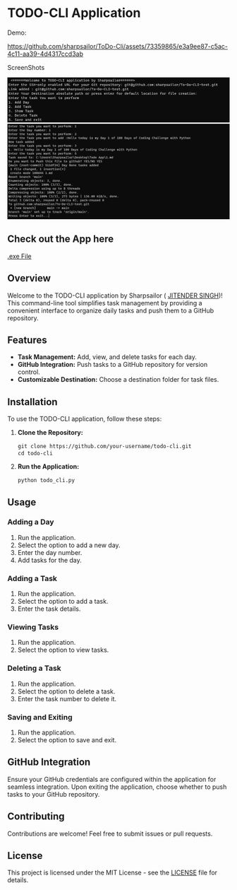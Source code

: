 # TODO-CLI Application 
Demo:

https://github.com/sharpsailor/ToDo-Cli/assets/73359865/e3a9ee87-c5ac-4c11-aa39-4d4317ccd3ab


ScreenShots

![Alt text](image.png)
![Alt text](image-1.png)

## Check out the App here 
   [.exe File](https://github.com/sharpsailor/ToDo-Cli/blob/main/dist/todo.exe)
## Overview

Welcome to the TODO-CLI application by Sharpsailor ( [JITENDER SINGH](https://www.linkedin.com/in/sharpsailor/))! This command-line tool simplifies task management by providing a convenient interface to organize daily tasks and push them to a GitHub repository.

## Features

- **Task Management:** Add, view, and delete tasks for each day.
- **GitHub Integration:** Push tasks to a GitHub repository for version control.
- **Customizable Destination:** Choose a destination folder for task files.

## Installation

To use the TODO-CLI application, follow these steps:

1. **Clone the Repository:**
   ```
   git clone https://github.com/your-username/todo-cli.git
   cd todo-cli
    ```
2. **Run the Application:**
    
    ```
    python todo_cli.py

    ```
    

## Usage

### Adding a Day
1. Run the application.
2. Select the option to add a new day.
3. Enter the day number.
4. Add tasks for the day.

### Adding a Task
1. Run the application.
2. Select the option to add a task.
3. Enter the task details.

### Viewing Tasks
1. Run the application.
2. Select the option to view tasks.

### Deleting a Task
1. Run the application.
2. Select the option to delete a task.
3. Enter the task number to delete it.

### Saving and Exiting
1. Run the application.
2. Select the option to save and exit.

## GitHub Integration

Ensure your GitHub credentials are configured within the application for seamless integration. Upon exiting the application, choose whether to push tasks to your GitHub repository.

## Contributing

Contributions are welcome! Feel free to submit issues or pull requests.

## License

This project is licensed under the MIT License - see the [LICENSE](LICENSE) file for details.
